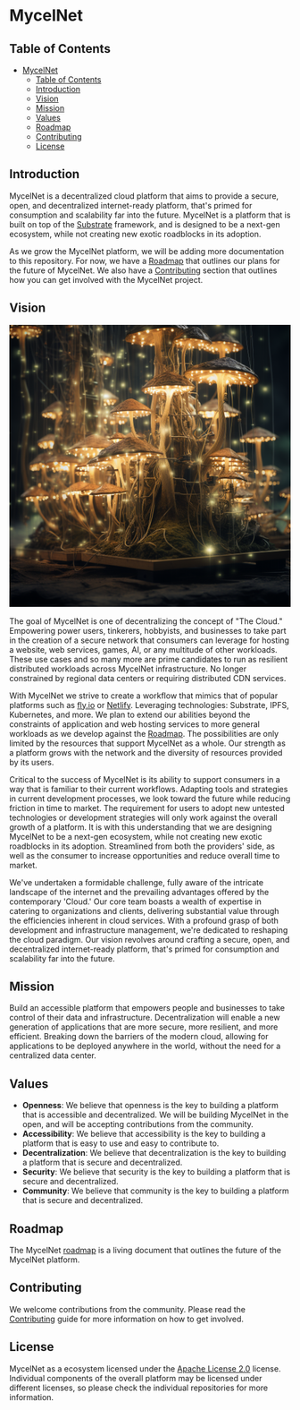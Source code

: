 # MycelNet

## Table of Contents

- [MycelNet](#mycelnet)
  - [Table of Contents](#table-of-contents)
  - [Introduction](#introduction)
  - [Vision](#vision)
  - [Mission](#mission)
  - [Values](#values)
  - [Roadmap](#roadmap)
  - [Contributing](#contributing)
  - [License](#license)

## Introduction

MycelNet is a decentralized cloud platform that aims to provide a secure, open, and decentralized internet-ready platform, that's primed for consumption and scalability far into the future. MycelNet is a platform that is built on top of the [Substrate](https://substrate.dev/) framework, and is designed to be a next-gen ecosystem, while not creating new exotic roadblocks in its adoption.

As we grow the MycelNet platform, we will be adding more documentation to this repository. For now, we have a [Roadmap](#roadmap) that outlines our plans for the future of MycelNet. We also have a [Contributing](#contributing) section that outlines how you can get involved with the MycelNet project.

## Vision

![Connected MycelNet](./_images/MycelNet.png)

The goal of MycelNet is one of decentralizing the concept of "The Cloud." Empowering power users, tinkerers, hobbyists, and businesses to take part in the creation of a secure network that consumers can leverage for hosting a website, web services, games, AI, or any multitude of other workloads. These use cases and so many more are prime candidates to run as resilient distributed workloads across MycelNet infrastructure. No longer constrained by regional data centers or requiring distributed CDN services.

With MycelNet we strive to create a workflow that mimics that of popular platforms such as [fly.io](https://fly.io/) or [Netlify](https://www.netlify.com/). Leveraging technologies: Substrate, IPFS, Kubernetes, and more. We plan to extend our abilities beyond the constraints of application and web hosting services to more general workloads as we develop against the [Roadmap](#roadmap). The possibilities are only limited by the resources that support MycelNet as a whole. Our strength as a platform grows with the network and the diversity of resources provided by its users.

Critical to the success of MycelNet is its ability to support consumers in a way that is familiar to their current workflows. Adapting tools and strategies in current development processes, we look toward the future while reducing friction in time to market. The requirement for users to adopt new untested technologies or development strategies will only work against the overall growth of a platform. It is with this understanding that we are designing MycelNet to be a next-gen ecosystem, while not creating new exotic roadblocks in its adoption. Streamlined from both the providers' side, as well as the consumer to increase opportunities and reduce overall time to market.

We've undertaken a formidable challenge, fully aware of the intricate landscape of the internet and the prevailing advantages offered by the contemporary 'Cloud.' Our core team boasts a wealth of expertise in catering to organizations and clients, delivering substantial value through the efficiencies inherent in cloud services. With a profound grasp of both development and infrastructure management, we're dedicated to reshaping the cloud paradigm. Our vision revolves around crafting a secure, open, and decentralized internet-ready platform, that's primed for consumption and scalability far into the future.

## Mission

Build an accessible platform that empowers people and businesses to take control of their data and infrastructure. Decentralization will enable a new generation of applications that are more secure, more resilient, and more efficient. Breaking down the barriers of the modern cloud, allowing for applications to be deployed anywhere in the world, without the need for a centralized data center.

## Values

- **Openness**: We believe that openness is the key to building a platform that is accessible and decentralized. We will be building MycelNet in the open, and will be accepting contributions from the community.
- **Accessibility**: We believe that accessibility is the key to building a platform that is easy to use and easy to contribute to.
- **Decentralization**: We believe that decentralization is the key to building a platform that is secure and decentralized.
- **Security**: We believe that security is the key to building a platform that is secure and decentralized.
- **Community**: We believe that community is the key to building a platform that is secure and decentralized.

## Roadmap

The MycelNet [roadmap](./Roadmap.md) is a living document that outlines the future of the MycelNet platform.

## Contributing

We welcome contributions from the community. Please read the [Contributing](./CONTRIBUTING.md) guide for more information on how to get involved.

## License

MycelNet as a ecosystem licensed under the [Apache License 2.0](./LICENSE) license.  Individual components of the overall platform may be licensed under different licenses, so please check the individual repositories for more information.
